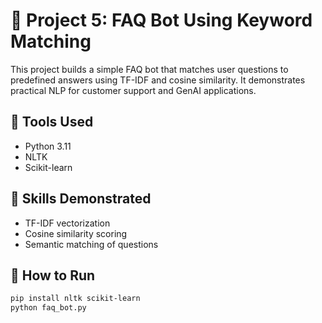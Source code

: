 # 🤖 Project 5: FAQ Bot Using Keyword Matching

This project builds a simple FAQ bot that matches user questions to predefined answers using TF-IDF and cosine similarity. It demonstrates practical NLP for customer support and GenAI applications.

## 🔧 Tools Used
- Python 3.11
- NLTK
- Scikit-learn

## 🧠 Skills Demonstrated
- TF-IDF vectorization
- Cosine similarity scoring
- Semantic matching of questions

## 🚀 How to Run
```bash
pip install nltk scikit-learn
python faq_bot.py
